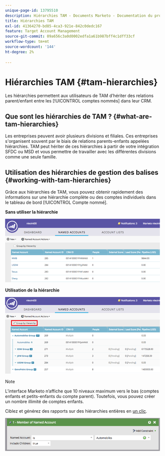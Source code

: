 ```yaml
---
unique-page-id: 13795510
description: Hiérarchies TAM - Documents Marketo - Documentation du produit
title: Hiérarchies TAM
exl-id: 41364270-bd85-4ca3-921e-842c0dedc167
feature: Target Account Management
source-git-commit: 09a656c3a0d0002edfa1a61b987bff4c1dff33cf
workflow-type: tm+mt
source-wordcount: '144'
ht-degree: 2%

---
```


# Hiérarchies TAM {#tam-hierarchies}

Les hiérarchies permettent aux utilisateurs de TAM d’hériter des relations parent/enfant entre les [!UICONTROL comptes nommés] dans leur CRM.

## Que sont les hiérarchies de TAM ? {#what-are-tam-hierarchies}

Les entreprises peuvent avoir plusieurs divisions et filiales. Ces entreprises s&#39;organisent souvent par le biais de relations parents-enfants appelées hiérarchies. TAM peut hériter de ces hiérarchies à partir de votre intégration SFDC ou MSD et vous permettre de travailler avec les différentes divisions comme une seule famille.

## Utilisation des hiérarchies de gestion des balises {#working-with-tam-hierarchies}

Grâce aux hiérarchies de TAM, vous pouvez obtenir rapidement des informations sur une hiérarchie complète ou des comptes individuels dans le tableau de bord [!UICONTROL Compte nommé].

**Sans utiliser la hiérarchie**

![](assets/before.png)

**Utilisation de la hiérarchie**

![](assets/after.png)

>[!NOTE]
>
>L’interface Marketo n’affiche que 10 niveaux maximum vers le bas (comptes enfants et petits-enfants du compte parent). Toutefois, vous pouvez créer un nombre illimité de comptes enfants.

Ciblez et générez des rapports sur des hiérarchies entières en [un clic](/help/marketo/product-docs/target-account-management/engage/account-filters.md#member-of-named-account).

![](assets/member.png)
